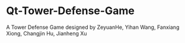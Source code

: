 # Qt-Tower-Defense-Game
A Tower Defense Game designed by ZeyuanHe, Yihan Wang, Fanxiang Xiong, Changjin Hu, Jianheng Xu
